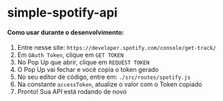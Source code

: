 # simple-spotify-api

#### Como usar durante o desenvolvimento:

1. Entre nesse site: `https://developer.spotify.com/console/get-track/`
2. Em `OAuth Token`, clique em `GET TOKEN`
3. No Pop Up que abrir, clique em `REQUEST TOKEN`
4. O Pop Up vai fechar e você copia o token gerado
5. No seu editor de código, entre em: `./src/routes/spotify.js`
6. Na constante `accessToken`, atualize o valor com o Token copiado
7. Pronto! Sua API está rodando de novo
